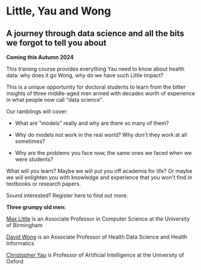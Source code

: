 # Little, Yau and Wong

## A journey through data science and all the bits we forgot to tell you about

**Coming this Autumn 2024**

This training course provides everything Yau need to know about health data: why does it go Wong, why do we have such Little impact? 

This is a unique opportunity for doctoral students to learn from the bitter insights of three middle-aged men armed with decades worth of experience in what people now call "data science". 

Our ramblings will cover:

- What are "models" really and why are there so many of them?

- Why do models not work in the real world? Why don't they work at all sometimes?

- Why are the problems you face now, the same ones we faced when we were students?

What will you learn? Maybe we will put you off academia for life? Or maybe we will enlighten you with knowledge and experience that you won't find in textbooks or research papers.

Sound interested? Register here to find out more.

**Three grumpy old men:**

[Max Little](https://research.birmingham.ac.uk/en/persons/max-little) is an Associate Professor in Computer Science at the University of Birmingham

[David Wong](https://medicinehealth.leeds.ac.uk/medicine/staff/9808/dr-david-wong) is an Associate Professor of Health Data Science and Health Informatics

[Christopher Yau](https://www.bdi.ox.ac.uk/Team/christopher-yau) is Professor of Artificial Intelligence at the University of Oxford
